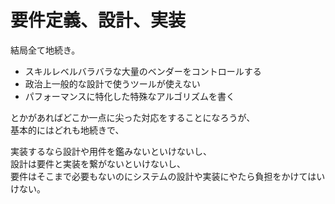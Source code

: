 # 要件定義、設計、実装

結局全て地続き。

- スキルレベルバラバラな大量のベンダーをコントロールする
- 政治上一般的な設計で使うツールが使えない
- パフォーマンスに特化した特殊なアルゴリズムを書く

とかがあればどこか一点に尖った対応をすることになろうが、  
基本的にはどれも地続きで、

実装するなら設計や用件を鑑みないといけないし、  
設計は要件と実装を繋がないといけないし、  
要件はそこまで必要もないのにシステムの設計や実装にやたら負担をかけてはいけない。
